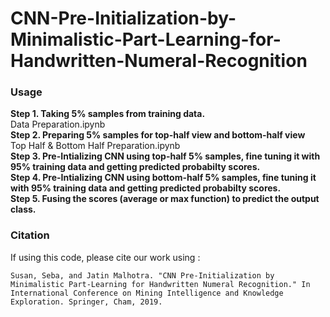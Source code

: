 # CNN-Pre-Initialization-by-Minimalistic-Part-Learning-for-Handwritten-Numeral-Recognition

### Usage

**Step 1. Taking 5% samples from training data.**   
Data Preparation.ipynb   
**Step 2. Preparing 5% samples for top-half view and bottom-half view**   
Top Half & Bottom Half Preparation.ipynb    
**Step 3. Pre-Intializing CNN using top-half 5% samples, fine tuning it with 95% training data and getting predicted probabilty scores.**     
**Step 4. Pre-Intializing CNN using bottom-half 5% samples, fine tuning it with 95% training data and getting predicted probabilty scores.**     
**Step 5. Fusing the scores (average or max function) to predict the output class.**     

### Citation

If using this code, please cite our work using :

	Susan, Seba, and Jatin Malhotra. "CNN Pre-Initialization by Minimalistic Part-Learning for Handwritten Numeral Recognition." In International Conference on Mining Intelligence and Knowledge Exploration. Springer, Cham, 2019.
